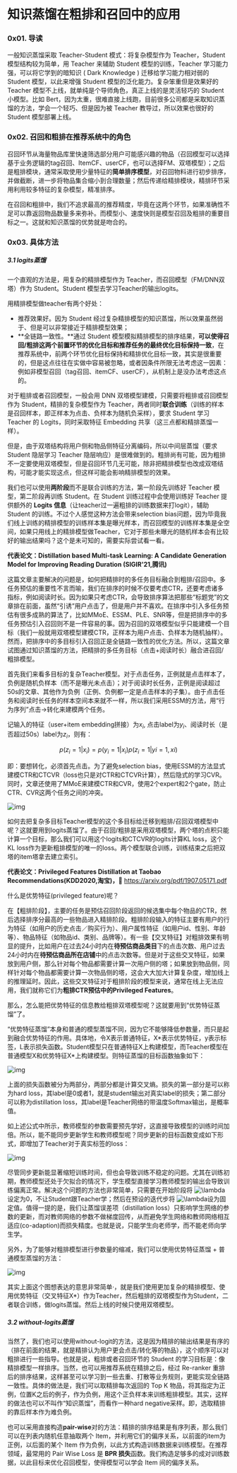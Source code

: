 # 知识蒸馏在粗排和召回中的应用

### 0x01. 导读

一般知识蒸馏采取 Teacher-Student 模式：将复杂模型作为 Teacher，Student 模型结构较为简单，用 Teacher 来辅助 Student 模型的训练，Teacher 学习能力强，可以将它学到的暗知识 ( Dark Knowledge ) 迁移给学习能力相对弱的 Student 模型，以此来增强 Student 模型的泛化能力。复杂笨重但是效果好的 Teacher 模型不上线，就单纯是个导师角色，真正上线的是灵活轻巧的 Student 小模型。比如 Bert，因为太重，很难直接上线跑，目前很多公司都是采取知识蒸馏的方法，学会一个轻巧、但是因为被 Teacher 教导过，所以效果也很好的 Student 模型部署上线。



### 0x02. 召回和粗排在推荐系统中的角色

召回环节从海量物品库里快速筛选部分用户可能感兴趣的物品（召回模型可以选择基于业务逻辑的tag召回、ItemCF、userCF，也可以选择FM、双塔模型）；之后是粗排模块，通常采取使用少量特征的**简单排序模型**，对召回物料进行初步排序，并做截断，进一步将物品集合缩小到合理数量；然后传递给精排模块，精排环节采用利用较多特征的复杂模型，精准排序。

在召回和粗排中，我们不追求最高的推荐精度，毕竟在这两个环节，如果准确性不足可以靠返回物品数量多来弥补。而模型小、速度快则是模型召回及粗排的重要目标之一。这就和知识蒸馏的优势就是吻合的。



### 0x03. 具体方法

##### 3.1 logits蒸馏

一个直观的方法是，用复杂的精排模型作为 Teacher，而召回模型（FM/DNN双塔）作为 Student。Student 模型去学习Teacher的输出logits。

用精排模型做teacher有两个好处：

- 推荐效果好。因为 Student 经过复杂精排模型的知识蒸馏，所以效果虽然弱于、但是可以非常接近于精排模型效果；
- **全链路一致性。**通过 Student 模型模拟精排模型的排序结果，**可以使得召回/粗排这两个前置环节的优化目标和推荐任务的最终优化目标保持一致**，在推荐系统中，前两个环节优化目标保持和精排优化目标一致，其实是很重要的，但是这点往往在实做中容易被忽略，或者因条件所限无法考虑这一因素：例如非模型召回（tag召回、itemCF、userCF），从机制上是没办法考虑这点的。



对于粗排或者召回模型，一般会用 DNN 双塔模型建模，只需要将粗排或召回模型作为 Student，精排的复杂模型作为 Teacher，两者同时**联合训练**（训练的样本是召回样本，即正样本为点击、负样本为随机负采样），要求 Student 学习 Teacher 的 Logits，同时采取特征 Embedding 共享（这三点都和精排蒸馏一样）。

但是，由于双塔结构将用户侧和物品侧特征分离编码，所以中间层蒸馏（要求 Student 隐层学习 Teacher 隐层响应）是很难做到的。粗排尚有可能，因为粗排不一定要使用双塔模型，但是召回环节几无可能，除非把精排模型也改成双塔结构，可能才能实现这点，但这样可能会影响精排模型的效果。

我们也可以使用**两阶段**而不是联合训练的方法，第一阶段先训练好 Teacher 模型，第二阶段再训练 Student。在 Student 训练过程中会使用训练好 Teacher 提供额外的 **Logits 信息**（让teacher过一遍粗排的训练数据来打logit），辅助 Student 的训练。不过个人感觉这种方法会带来selection bias问题，因为毕竟我们线上训练的精排模型的训练样本集是曝光样本，而召回模型的训练样本集是全空间，如果只用线上的精排模型做Teacher，它对于那些未曝光的随机样本会有比较好的输出结果吗？这个是未可知的，需要实际尝试看一看。

**代表论文：Distillation based Multi-task Learning: A Candidate Generation Model for Improving Reading Duration (SIGIR'21,腾讯)**

这篇文章主要解决的问题是，如何把精排时的多任务目标融合到粗排/召回中。多任务预估的重要性不言而喻，我们在排序的时候不仅要考虑CTR，还要考虑诸多指标，例如阅读时长。因为如果只考虑CTR，会导致排序算法把那些“标题党”的文章排在前面，虽然“引诱”用户点击了，但是用户并不喜欢。在排序中引入多任务预估有很多成熟的算法了，比如MMoE、ESSM、PLE、SNR等，但是把排序中的多任务预估引入召回则不是一件容易的事。因为召回的双塔模型似乎只能建模一个目标（我们一般就用双塔模型建模CTR，正样本为用户点击、负样本为随机抽样）。然而，把排序中的多目标引入召回正是全链路一致性的优化方法。所以，这篇文章试图通过知识蒸馏的方法，把精排的多任务目标（点击+阅读时长）融合进召回/粗排模型。

首先我们来看多目标的复杂Teacher模型。对于点击任务，正例就是点击样本了，负例是随机负样本（而不是曝光未点击）；对于阅读时长任务，正例是阅读超过50s的文章、其他作为负例（正例、负例都一定是点击样本的子集）。由于点击任务和阅读时长任务的样本空间本来就不一样，所以我们采用ESSM的方法，用“行为序列”点击->转化来建模两个任务。

记输入的特征（user+item embedding拼接）为$x_i$, 点击label为$y_i$、阅读时长（是否超过50s）label为$z_i$，则有：

$$p(z_i = 1|x_i) = p(y_i = 1|x_i)p(z_i = 1|yi = 1,xi)$$

即：要想转化，必须首先点击。为了避免selection bias，使用ESSM的方法显式建模CTR和CTCVR（loss也只是对CTR和CTCVR计算），然后隐式的学习CVR。同时，文章还使用了MMoE来建模CTR和CVR，使用2个expert和2个gate，防止CTR、CVR这两个任务之间的冲突。

![img](https://pic2.zhimg.com/80/v2-9354ebae61c647c4ca050e30aeabd315_1440w.png)

如何去把复杂多目标Teacher模型的这个多目标给迁移到粗排/召回双塔模型中呢？这就要用到logits蒸馏了。由于召回/粗排是采用双塔模型，两个塔的点积只能计算一个目标，那么我们可以用这个logits和CTCVR的logits计算KL loss，这个KL loss作为更新粗排模型的唯一的loss。两个模型联合训练，训练结束之后把双塔的item塔拿去建立索引。

**代表论文：Privileged Features Distillation at Taobao Recommendations(KDD2020,淘宝)，**🔗 https://arxiv.org/pdf/1907.05171.pdf

什么是优势特征(privileged feature)呢？

在【粗排阶段】，主要的任务是预估召回阶段返回的候选集中每个物品的CTR，然后选择排序分最高的一些物品进入精排阶段。粗排阶段输入的特征主要有用户的行为特征（如用户的历史点击／购买行为）、用户属性特征（如用户id、性别、年龄等）、物品特征（如物品id、类别、品牌等）。有一些【交叉特征】对粗排效果有明显的提升，比如用户在过去24小时内在**待预估商品类目**下的点击次数、用户过去24小时内在**待预估商品所在店铺**中的点击次数等。但是对于这些交叉特征，如果放到用户侧，那么针对每个物品都需要计算一次用户侧的塔；如果放到物品侧，同样针对每个物品都需要计算一次物品侧的塔，这会大大加大计算复杂度，增加线上的推理延时。因此，这些交叉特征对于粗排阶段的模型来说，通常在线上无法应用，我们就称它们为**粗排CTR预估中的Privileged Features**。

那么，怎么能把优势特征的信息教给粗排双塔模型呢？这就要用到“优势特征蒸馏”了。

“优势特征蒸馏”本身和普通的模型蒸馏不同，因为它不能够降低参数量，而只是起到融合优势特征的作用。具体地，令X表示普通特征，X*表示优势特征，y表示标签，L表示损失函数。Student模型只在普通特征X上构建模型，而Teacher模型在普通模型X和优势特征X\*上构建模型。则特征蒸馏的目标函数抽象如下：

![img](https://pic2.zhimg.com/v2-9e44992e7359ed41496670e871b70229_b.jpeg)

上面的损失函数被分为两部分，两部分都是计算交叉熵。损失的第一部分是可以称为hard loss，其label是0或者1，就是student输出对真实label的损失；第二部分可以称为distillation loss，其label是Teacher网络的带温度Softmax输出，是概率值。

如上述公式中所示，教师模型的参数需要预先学好，这直接导致模型的训练时间加倍。所以，能不能同步更新学生和教师模型呢？同步更新的目标函数变成如下形式，即增加了Teacher对于真实标签的loss：

![img](https://pic4.zhimg.com/v2-41c9b5fb1e4bfb8568ffb3fae0256787_b.jpeg)

尽管同步更新能显著缩短训练时间，但也会导致训练不稳定的问题。尤其在训练初期，教师模型还处于欠拟合的情况下，学生模型直接学习教师模型的输出会导致训练偏离正常。解决这个问题的方法也非常简单，只需要在开始阶段将 ![\lambda](https://www.zhihu.com/equation?tex=%5Clambda) 设定为0，不让Student跟Teacher学；然后在预设的迭代步将 ![\lambda](https://www.zhihu.com/equation?tex=%5Clambda)设为固定值。值得一提的是，我们让蒸馏误差项（distillation loss）只影响学生网络的参数的更新，而对教师网络的参数不做梯度回传，从而避免学生网络和教师网络相互适应(co-adaption)而损失精度。也就是说，只能学生向老师学，而不能老师向学生学。

另外，为了能够对粗排模型进行参数量的缩减，我们可以使用优势特征蒸馏 + 普通模型蒸馏的方法：

![img](https://pic4.zhimg.com/v2-a40fe3708ea33c7cfedae657db89854b_b.jpeg)

其实上面这个图想表达的意思非常简单·，就是我们使用更加复杂的精排模型、使用优势特征（交叉特征X*）作为Teacher，然后粗排的双塔模型作为Student，二者联合训练，做logits蒸馏。然后上线的时候只使用双塔模型。





##### 3.2 without-logits蒸馏

当然了，我们也可以使用without-logit的方法，这是因为精排的输出结果是有序的（排在前面的结果，就是精排认为用户更会点击/转化等的物品），这个顺序可以对粗排进行一些指导。也就是说，粗排或者召回环节的 Student 的学习目标是：像精排模型一样排序。当然，也可以用推荐系统在精排之后，经过 Re-ranker 重排后的排序结果，这样甚至可以学习到一些去重、打散等业务规则，更能实现全链路一致性。具体的做法是，我们可以取精排每次返回的 Top K 物品，将其指定为正例，位置K之后的例子，作为负例，用这个正负样本来训练粗排模型。其实，这样的做法也可以不叫作“知识蒸馏”，而看作一种hard negative采样。即，选取精排的靠后样本作为难负例。

也可以采用直接构造**pair-wise**对的方法：精排的排序结果是有序列表，那么我们可以在列表内随机任意抽取两个 Item，并利用它们的偏序关系，以前面的item为正例，以后面的某个 Item 作为负例，以此方式构造训练数据来训练模型。在推荐领域，最常用的 Pair Wise Loss 是 **BPR 损失**函数。我们构造足够多的成对训练数据，以此目标来优化召回模型，使得模型可以学会 Item 间的偏序关系。





